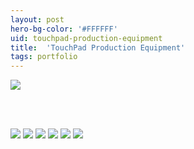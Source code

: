 ```yaml
---
layout: post
hero-bg-color: '#FFFFFF'
uid: touchpad-production-equipment
title:  'TouchPad Production Equipment'
tags: portfolio
---
```


<img src="{{ site.url }}/images/portfolio/touchpad-production-equipment/IMG_20180327_161334.jpg">

<div class="sqs-html-content">
 <p class="" style="white-space:pre-wrap;">
 </p>
</div>


<img src="{{ site.url }}/images/portfolio/touchpad-production-equipment/IMG_20180327_161244.jpg">

<img src="{{ site.url }}/images/portfolio/touchpad-production-equipment/IMG_20180327_161251.jpg">

<img src="{{ site.url }}/images/portfolio/touchpad-production-equipment/IMG_20180516_201854.jpg">

<img src="{{ site.url }}/images/portfolio/touchpad-production-equipment/IMG_20180327_161325.jpg">

<img src="{{ site.url }}/images/portfolio/touchpad-production-equipment/IMG_20180327_161239.jpg">

<img src="{{ site.url }}/images/portfolio/touchpad-production-equipment/IMG_20180516_201846.jpg">

